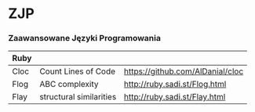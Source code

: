 # ZJP
### Zaawansowane Języki Programowania

| Ruby | | |
| ------ | ------ | ------ |
| Cloc | Count Lines of Code | https://github.com/AlDanial/cloc | 12 |
| Flog | ABC complexity | http://ruby.sadi.st/Flog.html | 
| Flay | structural similarities | http://ruby.sadi.st/Flay.html |

